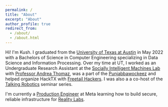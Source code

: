 ```yaml
---
permalink: /
title: "About"
excerpt: "About"
author_profile: true
redirect_from: 
  - /about/
  - /about.html
---
```


Hi! I'm Kush. I graduated from the [University of Texas at Austin](utexas.edu) in May 2022 with a Bachelors of Science in Computer Engineering specializing in Data Science and Information Processing. Over my time at UT, I worked as an Undergraduate Research Assistant at the [Socially Intelligent Machines Lab](https://sim.ece.utexas.edu/people.html) with [Professor Andrea Thomaz](https://www.ece.utexas.edu/people/faculty/andrea-thomaz), was a part of the [Punjabbawockeez](https://www.instagram.com/punjabbawockeez/) and helped organize HackTX with [Freetail Hackers](http://freetailhackers.com). I was also a a co-host of the [Talking Robotics](http://talking-robotics.github.io) seminar series.

I'm currently a [Production Engineer](https://tech.facebook.com/ideas/2022/10/how-meta-production-engineers-solve-the-problem-of-scale/) at Meta learning how to build secure, reliable infrastructure for [Reality Labs](https://about.meta.com/realitylabs/). 


